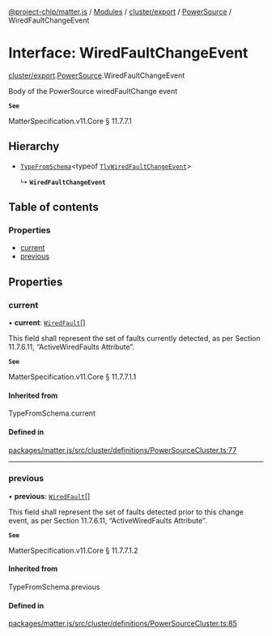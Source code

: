 [@project-chip/matter.js](../README.md) / [Modules](../modules.md) / [cluster/export](../modules/cluster_export.md) / [PowerSource](../modules/cluster_export.PowerSource.md) / WiredFaultChangeEvent

# Interface: WiredFaultChangeEvent

[cluster/export](../modules/cluster_export.md).[PowerSource](../modules/cluster_export.PowerSource.md).WiredFaultChangeEvent

Body of the PowerSource wiredFaultChange event

**`See`**

MatterSpecification.v11.Core § 11.7.7.1

## Hierarchy

- [`TypeFromSchema`](../modules/tlv_export.md#typefromschema)\<typeof [`TlvWiredFaultChangeEvent`](../modules/cluster_export.PowerSource.md#tlvwiredfaultchangeevent)\>

  ↳ **`WiredFaultChangeEvent`**

## Table of contents

### Properties

- [current](cluster_export.PowerSource.WiredFaultChangeEvent.md#current)
- [previous](cluster_export.PowerSource.WiredFaultChangeEvent.md#previous)

## Properties

### current

• **current**: [`WiredFault`](../enums/cluster_export.PowerSource.WiredFault.md)[]

This field shall represent the set of faults currently detected, as per Section 11.7.6.11,
“ActiveWiredFaults Attribute”.

**`See`**

MatterSpecification.v11.Core § 11.7.7.1.1

#### Inherited from

TypeFromSchema.current

#### Defined in

[packages/matter.js/src/cluster/definitions/PowerSourceCluster.ts:77](https://github.com/project-chip/matter.js/blob/904d0c9b952b91f28a21803759c5e5c66ee4d272/packages/matter.js/src/cluster/definitions/PowerSourceCluster.ts#L77)

___

### previous

• **previous**: [`WiredFault`](../enums/cluster_export.PowerSource.WiredFault.md)[]

This field shall represent the set of faults detected prior to this change event, as per Section 11.7.6.11,
“ActiveWiredFaults Attribute”.

**`See`**

MatterSpecification.v11.Core § 11.7.7.1.2

#### Inherited from

TypeFromSchema.previous

#### Defined in

[packages/matter.js/src/cluster/definitions/PowerSourceCluster.ts:85](https://github.com/project-chip/matter.js/blob/904d0c9b952b91f28a21803759c5e5c66ee4d272/packages/matter.js/src/cluster/definitions/PowerSourceCluster.ts#L85)
